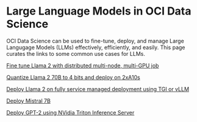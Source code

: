 # Large Language Models in OCI Data Science

OCI Data Science can be used to fine-tune, deploy, and manage Large Langugage Models (LLMs) effectively, efficiently, and easily.
This page curates the links to some common use cases for LLMs.

[Fine tune Llama 2 with distributed multi-node, multi-GPU job](https://github.com/oracle-samples/oci-data-science-ai-samples/tree/main/distributed_training/llama2)

[Quantize Llama 2 70B to 4 bits and deploy on 2xA10s](tbd)

[Deploy Llama 2 on fully service managed deployment using TGI or vLLM](https://github.com/oracle-samples/oci-data-science-ai-samples/tree/master/model-deployment/containers/llama2)

[Deploy Mistral 7B](https://github.com/oracle-samples/oci-data-science-ai-samples/tree/main/model-deployment/containers/llm/mistral)

[Deploy GPT-2 using NVidia Triton Inference Server](https://github.com/oracle-samples/oci-data-science-ai-samples/blob/main/model-deployment/containers/Triton/gpt2_ensemble/Deploy_GPT2_Ensemble.md)

